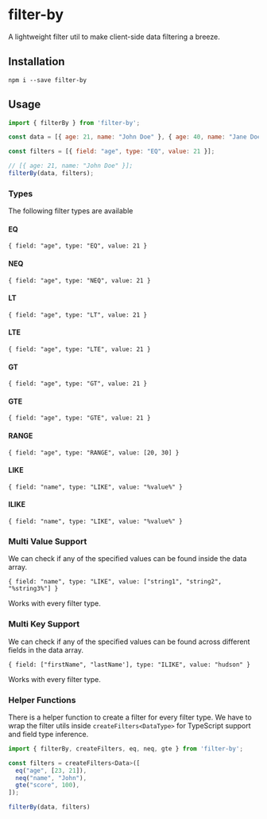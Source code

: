 # filter-by
A lightweight filter util to make client-side data filtering a breeze.

## Installation
```npm i --save filter-by```

## Usage
```javascript
import { filterBy } from 'filter-by';

const data = [{ age: 21, name: "John Doe" }, { age: 40, name: "Jane Doe" }];

const filters = [{ field: "age", type: "EQ", value: 21 }];

// [{ age: 21, name: "John Doe" }]; 
filterBy(data, filters);
```
### Types
The following filter types are available

#### EQ 
```{ field: "age", type: "EQ", value: 21 }``` 

#### NEQ
```{ field: "age", type: "NEQ", value: 21 }``` 

#### LT
```{ field: "age", type: "LT", value: 21 }``` 

#### LTE
```{ field: "age", type: "LTE", value: 21 }```

#### GT
```{ field: "age", type: "GT", value: 21 }```

#### GTE
```{ field: "age", type: "GTE", value: 21 }```

#### RANGE
```{ field: "age", type: "RANGE", value: [20, 30] }``` 

#### LIKE
```{ field: "name", type: "LIKE", value: "%value%" }```

#### ILIKE
```{ field: "name", type: "LIKE", value: "%value%" }```

### Multi Value Support 
We can check if any of the specified values can be found inside the data array.

```{ field: "name", type: "LIKE", value: ["string1", "string2", "%string3%"] }```

Works with every filter type.

### Multi Key Support
We can check if any of the specified values can be found across different fields in the data array.

```{ field: ["firstName", "lastName'], type: "ILIKE", value: "hudson" }```

Works with every filter type.

### Helper Functions
There is a helper function to create a filter for every filter type.
We have to wrap the filter utils inside ```createFilters<DataType>``` for TypeScript support and field type inference.

```javascript
import { filterBy, createFilters, eq, neq, gte } from 'filter-by';

const filters = createFilters<Data>([
  eq("age", [23, 21]),
  neq("name", "John"),
  gte("score", 100),
]);

filterBy(data, filters)
```
